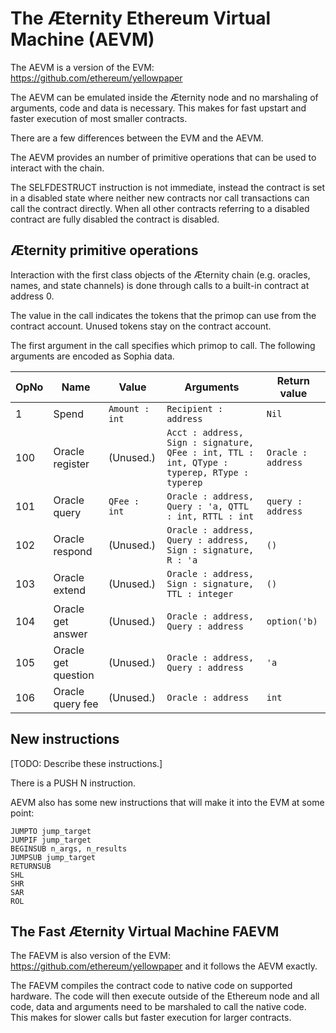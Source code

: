 # The Æternity Ethereum Virtual Machine (AEVM)

The AEVM is a version of the EVM: https://github.com/ethereum/yellowpaper

The AEVM can be emulated inside the Æternity node and no marshaling of
arguments, code and data is necessary.  This makes for fast upstart
and faster execution of most smaller contracts.

There are a few differences between the EVM and the AEVM.

The AEVM provides an number of primitive operations that can be
used to interact with the chain.

The SELFDESTRUCT instruction is not immediate, instead the contract is
set in a disabled state where neither new contracts nor call
transactions can call the contract directly. When all other contracts
referring to a disabled contract are fully disabled the contract is
disabled.

## Æternity primitive operations

Interaction with the first class objects of the Æternity chain (e.g.
oracles, names, and state channels) is done through calls to a
built-in contract at address 0.

The value in the call indicates the tokens that the primop can use from the contract account.
Unused tokens stay on the contract account.

The first argument in the call specifies which primop to call.
The following arguments are encoded as Sophia data.

| OpNo | Name                |          Value |             Arguments | Return value    |
| ---- | ------------------- | -------------- | --------------------- | --------------- |
|    1 | Spend               | `Amount : int` | `Recipient : address` | `Nil`           |
|  100 | Oracle register     | (Unused.)      | `Acct : address, Sign : signature, QFee : int, TTL : int, QType : typerep, RType : typerep` | `Oracle : address` |
|  101 | Oracle query        | `QFee : int`   | `Oracle : address, Query : 'a, QTTL : int, RTTL : int` | `query : address` |
|  102 | Oracle respond      | (Unused.)      | `Oracle : address, Query : address, Sign : signature, R : 'a` | `()` |
|  103 | Oracle extend       | (Unused.)      | `Oracle : address, Sign : signature, TTL : integer` | `()` |
|  104 | Oracle get answer   | (Unused.)      | `Oracle : address, Query : address` | `option('b)` |
|  105 | Oracle get question | (Unused.)      | `Oracle : address, Query : address` | `'a` |
|  106 | Oracle query fee    | (Unused.)      | `Oracle : address`    | `int`           |

## New instructions

[TODO: Describe these instructions.]

There is a PUSH N instruction.

AEVM also has some new instructions that will make it into the EVM at some point:

```
JUMPTO jump_target
JUMPIF jump_target
BEGINSUB n_args, n_results
JUMPSUB jump_target
RETURNSUB
SHL
SHR
SAR
ROL
```


## The Fast Æternity Virtual Machine FAEVM

The FAEVM is also version of the EVM: https://github.com/ethereum/yellowpaper and it follows the AEVM exactly.

The FAEVM compiles the contract code to native code on supported hardware. The code will then execute outside
of the Ethereum node and all code, data and arguments need to be marshaled to call the native code. This makes
for slower calls but faster execution for larger contracts.


